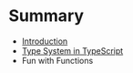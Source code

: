 # Summary

* [Introduction](README.md)
* [Type System in TypeScript](chapter1.md)
* Fun with Functions

